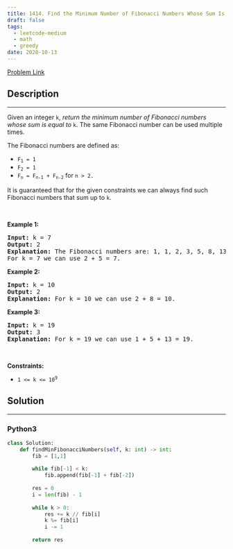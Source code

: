 ```yaml
---
title: 1414. Find the Minimum Number of Fibonacci Numbers Whose Sum Is K
draft: false
tags: 
  - leetcode-medium
  - math
  - greedy
date: 2020-10-13
---
```


[Problem Link](https://leetcode.com/problems/find-the-minimum-number-of-fibonacci-numbers-whose-sum-is-k/)

## Description

---
<p>Given an integer&nbsp;<code>k</code>, <em>return the minimum number of Fibonacci numbers whose sum is equal to </em><code>k</code>. The same Fibonacci number can be used multiple times.</p>

<p>The Fibonacci numbers are defined as:</p>

<ul>
	<li><code>F<sub>1</sub> = 1</code></li>
	<li><code>F<sub>2</sub> = 1</code></li>
	<li><code>F<sub>n</sub> = F<sub>n-1</sub> + F<sub>n-2</sub></code> for <code>n &gt; 2.</code></li>
</ul>
It is guaranteed that for the given constraints we can always find such Fibonacci numbers that sum up to <code>k</code>.
<p>&nbsp;</p>
<p><strong class="example">Example 1:</strong></p>

<pre>
<strong>Input:</strong> k = 7
<strong>Output:</strong> 2 
<strong>Explanation:</strong> The Fibonacci numbers are: 1, 1, 2, 3, 5, 8, 13, ... 
For k = 7 we can use 2 + 5 = 7.</pre>

<p><strong class="example">Example 2:</strong></p>

<pre>
<strong>Input:</strong> k = 10
<strong>Output:</strong> 2 
<strong>Explanation:</strong> For k = 10 we can use 2 + 8 = 10.
</pre>

<p><strong class="example">Example 3:</strong></p>

<pre>
<strong>Input:</strong> k = 19
<strong>Output:</strong> 3 
<strong>Explanation:</strong> For k = 19 we can use 1 + 5 + 13 = 19.
</pre>

<p>&nbsp;</p>
<p><strong>Constraints:</strong></p>

<ul>
	<li><code>1 &lt;= k &lt;= 10<sup>9</sup></code></li>
</ul>


## Solution

---
### Python3
``` py title='find-the-minimum-number-of-fibonacci-numbers-whose-sum-is-k'
class Solution:
    def findMinFibonacciNumbers(self, k: int) -> int:
        fib = [1,1]
        
        while fib[-1] < k:
            fib.append(fib[-1] + fib[-2])
        
        res = 0
        i = len(fib) - 1        
        
        while k > 0:
            res += k // fib[i]
            k %= fib[i]
            i -= 1
        
        return res
```

